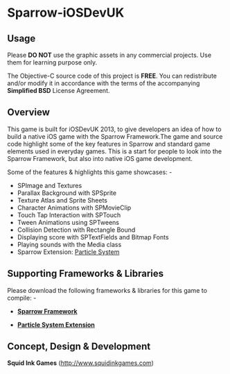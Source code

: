 Sparrow-iOSDevUK
================

Usage
---

Please __DO NOT__ use the graphic assets in any commercial projects. Use them for learning purpose only.

The Objective-C source code of this project is __FREE__. You can redistribute and/or modify it in accordance with the terms of the accompanying __Simplified BSD__ License Agreement.

Overview
---

This game is built for iOSDevUK 2013, to give developers an idea of how to build a native iOS game
with the Sparrow Framework.The game and source code highlight some of the key features in Sparrow
and standard game elements used in everyday games. This is a start for people to look into the
Sparrow Framework, but also into native iOS game development.

Some of the features & highlights this game showcases: -

* SPImage and Textures
* Parallax Background with SPSprite
* Texture Atlas and Sprite Sheets
* Character Animations with SPMovieClip
* Touch Tap Interaction with SPTouch
* Tween Animations using SPTweens
* Collision Detection with Rectangle Bound
* Displaying score with SPTextFields and Bitmap Fonts
* Playing sounds with the Media class
* Sparrow Extension: [Particle System](https://github.com/Gamua/Sparrow-Extension-Particle-System)

Supporting Frameworks & Libraries
---

Please download the following frameworks & libraries for this game to compile: -

* [__Sparrow Framework__](https://github.com/Gamua/Sparrow-Framework)

* [__Particle System Extension__](https://github.com/Gamua/Sparrow-Extension-Particle-System)

Concept, Design & Development
---

__Squid Ink Games__ (http://www.squidinkgames.com)
